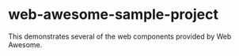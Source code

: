 # web-awesome-sample-project

This demonstrates several of the web components provided by Web Awesome.

